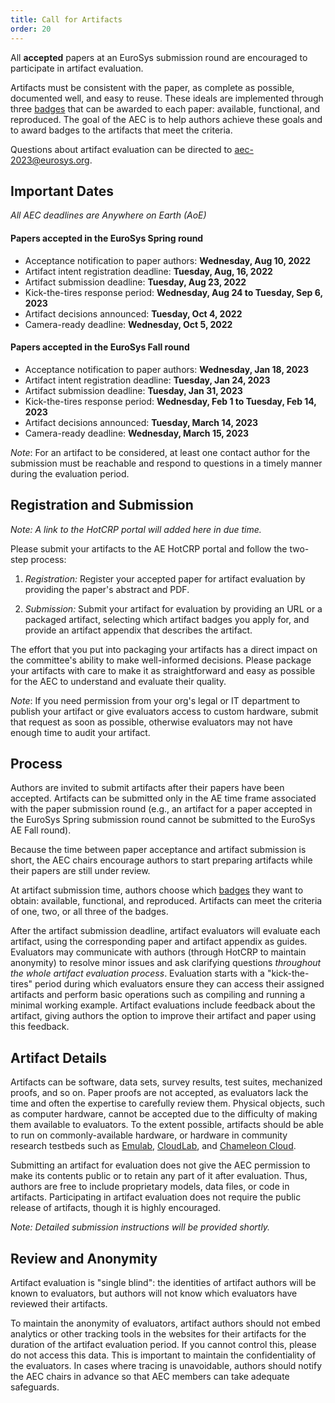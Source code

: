 ```yaml
---
title: Call for Artifacts
order: 20
---
```


All **accepted** papers at an EuroSys submission round are encouraged to participate in artifact evaluation.

Artifacts must be consistent with the paper, as complete as possible, documented well, and easy to reuse.
These ideals are implemented through three [badges](badges) that can be awarded to each paper: available, functional, and reproduced.
The goal of the AEC is to help authors achieve these goals and to award badges to the artifacts that meet the criteria.

Questions about artifact evaluation can be directed to [aec-2023@eurosys.org](mailto:aec-2023@eurosys.org).

## Important Dates

*All AEC deadlines are Anywhere on Earth (AoE)*

#### Papers accepted in the EuroSys Spring round
- Acceptance notification to paper authors: **Wednesday, Aug 10, 2022**
- Artifact intent registration deadline: **Tuesday, Aug, 16, 2022**
- Artifact submission deadline: **Tuesday, Aug 23, 2022**
- Kick-the-tires response period: **Wednesday, Aug 24 to Tuesday, Sep 6, 2023**
- Artifact decisions announced: **Tuesday, Oct 4, 2022**
- Camera-ready deadline: **Wednesday, Oct 5, 2022**

#### Papers accepted in the EuroSys Fall round
- Acceptance notification to paper authors: **Wednesday, Jan 18, 2023**
- Artifact intent registration deadline: **Tuesday, Jan 24, 2023**
- Artifact submission deadline: **Tuesday, Jan 31, 2023**
- Kick-the-tires response period: **Wednesday, Feb 1 to Tuesday, Feb 14, 2023**
- Artifact decisions announced: **Tuesday, March 14, 2023**
- Camera-ready deadline: **Wednesday, March 15, 2023**

*Note*: For an artifact to be considered, at least one contact author for the submission
must be reachable and respond to questions in a timely manner during the evaluation period.


## Registration and Submission

*Note: A link to the HotCRP portal will added here in due time.*

Please submit your artifacts to the AE HotCRP portal and follow the two-step process:

1. *Registration:* Register your accepted paper for artifact evaluation by providing the paper's abstract and PDF.

2. *Submission:* Submit your artifact for evaluation by providing an URL or a packaged artifact, selecting which artifact badges you apply for, and provide an artifact appendix that describes the artifact.

The effort that you put into packaging your artifacts has a direct impact on the committee's ability to make well-informed decisions. Please package your artifacts with care to make it as straightforward and easy as possible for the AEC to understand and evaluate their quality.

*Note*: If you need permission from your org's legal or IT department to publish your artifact or give evaluators access to custom hardware, submit that request as soon as possible, otherwise evaluators may not have enough time to audit your artifact.


## Process

Authors are invited to submit artifacts after their papers have been accepted.
Artifacts can be submitted only in the AE time frame associated with the paper submission round (e.g., an artifact for a paper accepted in the EuroSys Spring submission round cannot be submitted to the EuroSys AE Fall round).

Because the time between paper acceptance and artifact submission is short, the AEC chairs encourage authors to start
preparing artifacts while their papers are still under review.

At artifact submission time, authors choose which [badges](badges) they want to obtain: available, functional, and reproduced.
Artifacts can meet the criteria of one, two, or all three of the badges.

After the artifact submission deadline, artifact evaluators will evaluate each artifact, using the corresponding paper and artifact appendix as guides.
Evaluators may communicate with authors (through HotCRP to maintain anonymity) to resolve minor issues and ask clarifying questions *throughout the whole artifact evaluation process*.
Evaluation starts with a "kick-the-tires" period during which evaluators ensure they can access their assigned artifacts and perform basic operations
such as compiling and running a minimal working example.
Artifact evaluations include feedback about the artifact, giving authors the option to improve their artifact and paper using this feedback.


## Artifact Details

Artifacts can be software, data sets, survey results, test suites, mechanized proofs, and so on.
Paper proofs are not accepted, as evaluators lack the time and often the expertise to carefully review them.
Physical objects, such as computer hardware, cannot be accepted due to the difficulty of making them available to evaluators.
To the extent possible, artifacts should be able to run on commonly-available hardware, or hardware in community research testbeds
such as [Emulab](https://www.emulab.net), [CloudLab](https://cloudlab.us), and [Chameleon Cloud](https://www.chameleoncloud.org/).

Submitting an artifact for evaluation does not give the AEC permission to make its contents public or to retain any part of it after evaluation.
Thus, authors are free to include proprietary models, data files, or code in artifacts.
Participating in artifact evaluation does not require the public release of artifacts, though it is highly encouraged.

*Note: Detailed submission instructions will be provided shortly.*


## Review and Anonymity

Artifact evaluation is "single blind": the identities of artifact authors will be known to evaluators,
but authors will not know which evaluators have reviewed their artifacts.

To maintain the anonymity of evaluators, artifact authors should not embed analytics or other tracking tools in the websites for their artifacts for the duration of the artifact evaluation period. If you cannot control this, please do not access this data.
This is important to maintain the confidentiality of the evaluators. In cases where tracing is unavoidable, authors should notify the AEC chairs in advance so that AEC members can take adequate safeguards.
